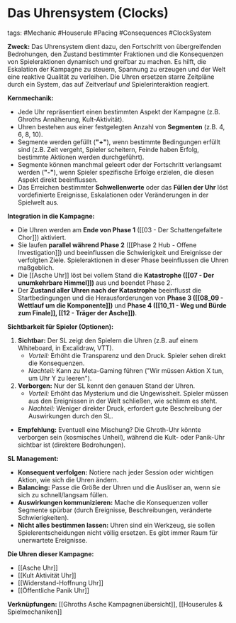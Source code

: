 # Das Uhrensystem (Clocks)

tags: #Mechanic #Houserule #Pacing #Consequences #ClockSystem

**Zweck:**
Das Uhrensystem dient dazu, den Fortschritt von übergreifenden Bedrohungen, den Zustand bestimmter Fraktionen und die Konsequenzen von Spieleraktionen dynamisch und greifbar zu machen. Es hilft, die Eskalation der Kampagne zu steuern, Spannung zu erzeugen und der Welt eine reaktive Qualität zu verleihen. Die Uhren ersetzen starre Zeitpläne durch ein System, das auf Zeitverlauf *und* Spielerinteraktion reagiert.

**Kernmechanik:**
*   Jede Uhr repräsentiert einen bestimmten Aspekt der Kampagne (z.B. Ghroths Annäherung, Kult-Aktivität).
*   Uhren bestehen aus einer festgelegten Anzahl von **Segmenten** (z.B. 4, 6, 8, 10).
*   Segmente werden gefüllt (**"+"**), wenn bestimmte Bedingungen erfüllt sind (z.B. Zeit vergeht, Spieler scheitern, Feinde haben Erfolg, bestimmte Aktionen werden durchgeführt).
*   Segmente können manchmal geleert oder der Fortschritt verlangsamt werden (**"-"**), wenn Spieler spezifische Erfolge erzielen, die diesen Aspekt direkt beeinflussen.
*   Das Erreichen bestimmter **Schwellenwerte** oder das **Füllen der Uhr** löst vordefinierte Ereignisse, Eskalationen oder Veränderungen in der Spielwelt aus.

**Integration in die Kampagne:**
*   Die Uhren werden am **Ende von Phase 1** ([[03 - Der Schattengefaltete Chor]]) aktiviert.
*   Sie laufen **parallel während Phase 2** ([[Phase 2 Hub - Offene Investigation]]) und beeinflussen die Schwierigkeit und Ereignisse der verfolgten Ziele. Spieleraktionen in dieser Phase beeinflussen die Uhren maßgeblich.
*   Die [[Asche Uhr]] löst bei vollem Stand die **Katastrophe ([[07 - Der unumkehrbare Himmel]])** aus und beendet Phase 2.
*   Der **Zustand aller Uhren nach der Katastrophe** beeinflusst die Startbedingungen und die Herausforderungen von **Phase 3 ([[08_09 - Wettlauf um die Komponente]])** und **Phase 4 ([[10_11 - Weg und Bürde zum Finale]], [[12 - Träger der Asche]])**.

**Sichtbarkeit für Spieler (Optionen):**
1.  **Sichtbar:** Der SL zeigt den Spielern die Uhren (z.B. auf einem Whiteboard, in Excalidraw, VTT).
    *   *Vorteil:* Erhöht die Transparenz und den Druck. Spieler sehen direkt die Konsequenzen.
    *   *Nachteil:* Kann zu Meta-Gaming führen ("Wir müssen Aktion X tun, um Uhr Y zu leeren").
2.  **Verborgen:** Nur der SL kennt den genauen Stand der Uhren.
    *   *Vorteil:* Erhöht das Mysterium und die Ungewissheit. Spieler müssen aus den Ereignissen in der Welt schließen, wie schlimm es steht.
    *   *Nachteil:* Weniger direkter Druck, erfordert gute Beschreibung der Auswirkungen durch den SL.
*   **Empfehlung:** Eventuell eine Mischung? Die Ghroth-Uhr könnte verborgen sein (kosmisches Unheil), während die Kult- oder Panik-Uhr sichtbar ist (direktere Bedrohungen).

**SL Management:**
*   **Konsequent verfolgen:** Notiere nach jeder Session oder wichtigen Aktion, wie sich die Uhren ändern.
*   **Balancing:** Passe die Größe der Uhren und die Auslöser an, wenn sie sich zu schnell/langsam füllen.
*   **Auswirkungen kommunizieren:** Mache die Konsequenzen voller Segmente spürbar (durch Ereignisse, Beschreibungen, veränderte Schwierigkeiten).
*   **Nicht alles bestimmen lassen:** Uhren sind ein Werkzeug, sie sollen Spielerentscheidungen nicht völlig ersetzen. Es gibt immer Raum für unerwartete Ereignisse.

**Die Uhren dieser Kampagne:**
*   [[Asche Uhr]]
*   [[Kult Aktivität Uhr]]
*   [[Widerstand-Hoffnung Uhr]]
*   [[Öffentliche Panik Uhr]]

**Verknüpfungen:** [[Ghroths Asche Kampagnenübersicht]], [[Houserules & Spielmechaniken]]
